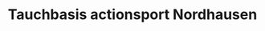 ---
title: "Tauchbasis actionsport Nordhausen"
url: /nordhausen/tauchbasis-actionsport-nordhausen/
shop: Tauchen
---